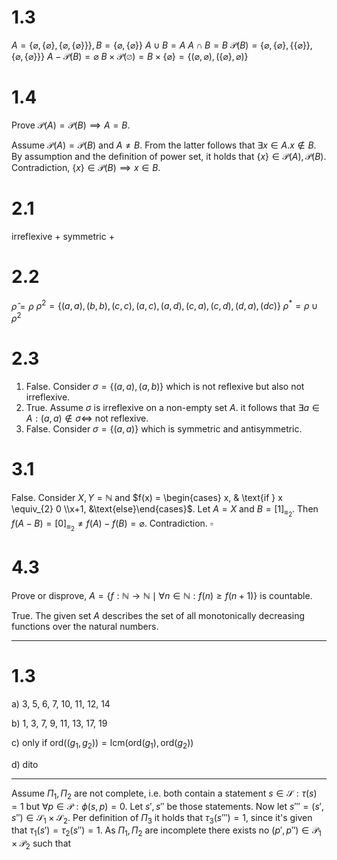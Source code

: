 
# 1.3
$A = \{ \varnothing, \{ \varnothing \}, \{ \varnothing, \{ \varnothing \} \} \}, B = \{ \varnothing, \{ \varnothing \} \}$
$A \cup B = A$
$A \cap B = B$
$\mathcal{P}(B) = \{ \varnothing, \{ \varnothing \}, \{ \{ \varnothing \} \}, \{ \varnothing, \{  \varnothing \} \} \}$
$A - \mathcal{P}(B) = \varnothing$
$B \times \mathcal{P}(\varnothing) = B \times \{ \varnothing \} = \{ (\varnothing, \varnothing), (\{ \varnothing \}, \varnothing) \}$


# 1.4
Prove $\mathcal{P}(A) = \mathcal{P}(B) \implies A = B$.

Assume $\mathcal{P}(A) = \mathcal{P}(B)$ and $A \neq B$. From the latter follows that $\exists x \in A. x \not\in B$. By assumption and the definition of power set, it holds that $\{ x \} \in \mathcal{P}(A), \mathcal{P}(B)$. Contradiction, $\{ x \} \in \mathcal{P}(B) \implies x \in B$.


# 2.1
irreflexive +
symmetric +


# 2.2
$\widehat{\rho} = \rho$
$\rho^{2} = \{ (a, a), (b, b), (c,c), (a, c), (a, d), (c, a), (c, d), (d, a), (d c) \}$
$\rho^{*} = \rho \cup \rho^{2}$


# 2.3
1. False. Consider $\sigma = \{ (a, a), (a, b) \}$ which is not reflexive but also not irreflexive.
2. True. Assume $\sigma$ is irreflexive on a non-empty set $A$. it follows that $\exists a \in A : (a,a) \not\in \sigma \iff$ not reflexive.
3. False. Consider $\sigma = \{ (a, a) \}$ which is symmetric and antisymmetric.


# 3.1
False. Consider $X, Y = \mathbb{N}$ and $f(x) = \begin{cases} x, & \text{if } x \equiv_{2} 0 \\x+1, &\text{else}\end{cases}$. Let $A = X$ and $B = [1]_{\equiv_{2}}$. Then $f(A - B) = [0]_{\equiv_{2}} \neq f(A) - f(B) = \varnothing$. Contradiction. $\square$


# 4.3
Prove or disprove, $A = \{ f: \mathbb{N} \to \mathbb{N} \mid \forall n \in \mathbb{N} : f(n) \geq f(n+1)\}$ is countable.

True. The given set $A$ describes the set of all monotonically decreasing functions over the natural numbers.



___


# 1.3

a)
3, 5, 6, 7, 10, 11, 12, 14

b)
1, 3, 7, 9, 11, 13, 17, 19

c)
only if $\mathrm{ord}((g_{1}, g_{2})) = \mathrm{lcm}(\mathrm{ord}(g_{1}), \mathrm{ord}(g_{2}))$

d)
dito


___


Assume $\Pi_{1}, \Pi_{2}$ are not complete, i.e. both contain a statement $s \in \mathcal{S} : \tau(s) = 1$ but $\forall p \in \mathcal{P} : \phi(s, p) = 0$. Let $s', s''$ be those statements. Now let $s''' = (s', s'') \in \mathcal{S}_{1} \times \mathcal{S}_{2}$. Per definition of $\Pi_{3}$ it holds that $\tau_{3}(s''') = 1$, since it's given that $\tau_{1}(s') = \tau_{2}(s'') = 1$. As $\Pi_{1}, \Pi_{2}$ are incomplete there exists no $(p', p'') \in \mathcal{P}_{1} \times \mathcal{P}_{2}$ such that 
